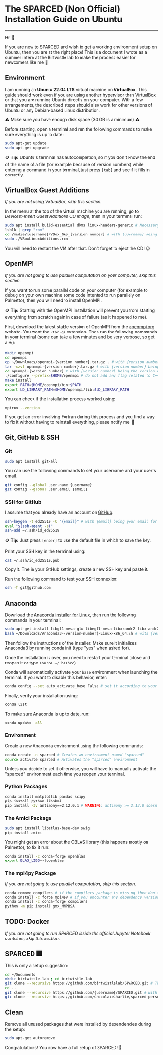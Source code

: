 # The SPARCED (Non Official) Installation Guide on Ubuntu
---
Hi! 🌄

If you are new to SPARCED and wish to get a working environment setup on Ubuntu, then you are at the right place!
This is a document I wrote as a summer intern at the Birtwistle lab to make the process easier for newcomers like me 🙂

## Environment
I am running an **Ubuntu 22.04 LTS** virtual machine on **VirtualBox**.
This guide should work even if you are using another hypervisor than VirtualBox or that you are running Ubuntu directly on your computer.
With a few arrangements, the described steps should also work for other versions of Ubuntu or any Debian-based Linux distribution.

:warning: Make sure you have enough disk space (30 GB is a minimum) :warning:

Before starting, open a terminal and run the following commands to make sure everything is up to date:
```bash
sudo apt-get update
sudo apt-get upgrade
```
:coin: **Tip:** Ubuntu's terminal has autocompletion, so if you don't know the end of the name of a file (for example because of version numbers) while entering a command in your terminal, just press ```[tab]``` and see if it fills in correctly.

## VirtualBox Guest Additions
_If you are not using VirtualBox, skip this section._

In the menu at the top of the virtual machine you are running, go to _Devices_>_Insert Guest Additions CD image_, then in your terminal run:
```bash
sudo apt install build-essential dkms linux-headers-generic # Necessary if you chose the minimal installation of Ubuntu
lsblk | grep "rom"
cd /media/{username}/VBox_GAs_{version number} # with {username} being your username and {version number} the version number
sudo ./VBoxLinuxAdditions.run
```
You will need to restart the VM after that. Don't forget to eject the CD! 😉

## OpenMPI
_If you are not going to use parallel computation on your computer, skip this section._

If you want to run some parallel code on your computer (for example to debug on your own machine some code intented to run parallely on Palmetto), then you will need to install OpenMPI.

:coin: **Tip:** Starting with the OpenMPI installation will prevent you from starting everything from scratch again in case of failure (as it happened to me).

First, download the latest stable version of OpenMPI from the [openmpi.org](https://www.open-mpi.org//software/ompi/v4.1/) website. You want the ```.tar.gz``` extension.
Then run the following commands in your terminal (some can take a few minutes and be very verbose, so get a ☕):
```bash
mkdir openmpi
cd openmpi
cp ~/Downloads/openmpi-{version number}.tar.gz . # with {version number} being the version number
tar -xzvf openmpi-{version number}.tar.gz # with {version number} being the version number
cd openmpi-{version number} # with {version number} being the version number
./configure --prefix=$HOME/openmpi # do not add any flag related to C++ (cxx) as they are no longer supported
make install
export PATH=$HOME/openmpi/bin:$PATH
export LD_LIBRARY_PATH=$HOME/openmpi/lib:$LD_LIBRARY_PATH
```
You can check if the installation process worked using:
```bash
mpirun --version
```
If you get an error involving Fortran during this process and you find a way to fix it without having to reinstall everything, please notify me! 🙏

## Git, GitHub & SSH
### Git
```bash
sudo apt install git-all
```
You can use the following commands to set your username and your user's email.
```bash
git config --global user.name {username}
git config --global user.email {email}
```
### SSH for GitHub
I assume that you already have an account on [GitHub](https://github.com/).
```bash
ssh-keygen -t ed25519 -C "{email}" # with {email} being your email for GitHub
eval "$(ssh-agent -s)"
ssh-add ~/.ssh/id_ed25519
```
:coin: **Tip:** Just press ```[enter]``` to use the default file in which to save the key.

Print your SSH key in the terminal using:
```bash
cat ~/.ssh/id_ed25519.pub
```
Copy it. The in your GitHub settings, create a new SSH key and paste it.

Run the following command to test your SSH connexion:
```bash
ssh -T git@github.com
```

## Anaconda
Download the [Anaconda installer for Linux](https://www.anaconda.com/products/distribution#linux), then run the following commands in your terminal:
```bash
sudo apt-get install libgl1-mesa-glx libegl1-mesa libxrandr2 libxrandr2 libxss1 libxcursor1 libxcomposite1 libasound2 libxi6 libxtst6
bash ~/Downloads/Anaconda3-{version-number}-Linux-x86_64.sh # with {version-number} being your version number
```
Then follow the instructions of the installer. Make sure it initializes Anaconda3 by running conda init (type "yes" when asked for).

Once the installation is over, you need to restart your terminal (close and reopen it or type ```source ~/.bashrc```).

Conda will automatically activate your ```base``` environment when launching the terminal. If you want to disable this behavior, enter:
```bash
conda config --set auto_activate_base False # set it according to your preferences
```
Finally, verify your installation using:
```bash
conda list
```
To make sure Anaconda is up to date, run:
```bash
conda update -all
```

### Environment
Create a new Anaconda environment using the following commands:
```bash
conda create -n sparced # Creates an environment named "sparced"
source activate sparced # Activates the "sparced" environment
```
Unless you decide to set it otherwise, you will have to manually activate the "sparced" environment each time you reopen your terminal.

### Python Packages
```bash
conda install matplotlib pandas scipy
pip install python-libsbml
pip install -Iv antimony==2.12.0.1 # WARNING: antimony >= 2.13.0 doesn't work with SPARCED
```
### The Amici Package
```bash
sudo apt install libatlas-base-dev swig
pip install amici
```
You might get an error about the CBLAS library (this happens mostly on Palmetto), to fix it run:
```bash
conda install -c conda-forge openblas
export BLAS_LIBS=-lopenblas
```

### The mpi4py Package
_If you are not going to use parallel computation, skip this section._
```bash
conda remove compilers # if the compilers package is missing then don't install it!
conda install -c forge mpi4py # if you encounter any dependency version failure, try downgrading to Python 3.11 by typing 'conda install python=3.11'
conda install -c conda-forge compilers
python -m pip install gmx_MMPBSA
```

## TODO: Docker
_If you are not going to run SPARCED inside the official Jupyter Notebook container, skip this section._

## SPARCED 🎆
This is only a setup suggestion:
```bash
cd ~/Documents
mkdir birtwistle-lab ; cd birtwistle-lab
git clone --recursive https://github.com/birtwistlelab/SPARCED.git # The official SPARCED repository
cd ..
git clone --recursive https://github.com/{username}/SPARCED.git # with {username} being your username on GitHub, assuming that you already forked SPARCED
git clone --recursive https://github.com/ChocolateCharlie/sparced-personal-utilities.git # My code, feel free to improve it :)
```

## Clean
Remove all unused packages that were installed by dependencies during the setup:
```bash
sudo apt-get autoremove
```

Congratulations! You now have a full setup of SPARCED! 🦠
